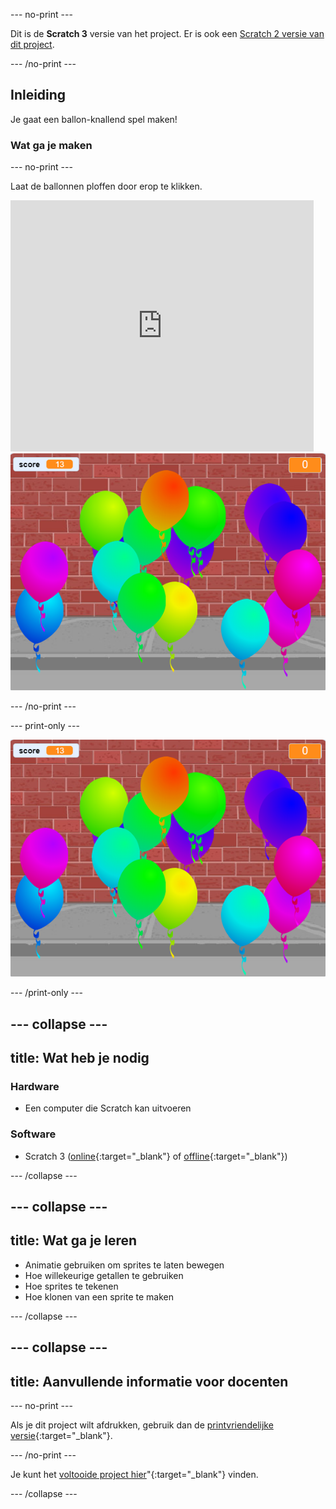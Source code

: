--- no-print ---

Dit is de **Scratch 3** versie van het project. Er is ook een [Scratch 2 versie van dit project](https://projects.raspberrypi.org/nl-NL/projects/balloons-scratch2).

--- /no-print ---

## Inleiding

Je gaat een ballon-knallend spel maken!


### Wat ga je maken

--- no-print ---

Laat de ballonnen ploffen door erop te klikken.

<div class="scratch-preview">
  <iframe allowtransparency="true" width="485" height="402" src="https://scratch.mit.edu/projects/embed/392885444/?autostart=false" frameborder="0" scrolling="no"></iframe>
  <img src="images/balloons-final.png">
</div>

--- /no-print ---

--- print-only ---

![voltooid project](images/balloons-final.png)

--- /print-only ---

--- collapse ---
---
title: Wat heb je nodig
---

### Hardware

+ Een computer die Scratch kan uitvoeren

### Software

+ Scratch 3 ([online](http://rpf.io/scratchon){:target="_blank"} of [offline](http://rpf.io/scratchoff){:target="_blank"})

--- /collapse ---

--- collapse ---
---
title: Wat ga je leren
---

- Animatie gebruiken om sprites te laten bewegen
- Hoe willekeurige getallen te gebruiken
- Hoe sprites te tekenen
- Hoe klonen van een sprite te maken

--- /collapse ---

--- collapse ---
---
title: Aanvullende informatie voor docenten
---

--- no-print ---

Als je dit project wilt afdrukken, gebruik dan de [printvriendelijke versie](https://projects.raspberrypi.org/nl-NL/projects/balloons/print){:target="_blank"}.

--- /no-print ---

Je kunt het [voltooide project hier](http://rpf.io/p/nl-NL/balloons-get)"{:target="_blank"} vinden.

--- /collapse ---
